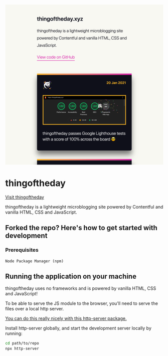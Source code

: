 ![Screenshot of thingoftheday.xyz](./assets/screenshot.png)

# thingoftheday

[Visit thingoftheday](thingoftheday.xyz)

thingoftheday is a lightweight microblogging site powered by Contentful and vanilla HTML, CSS and JavaScript.

## Forked the repo? Here's how to get started with development

### Prerequisites

```text
Node Package Manager (npm)
```

## Running the application on your machine

thingoftheday uses no frameworks and is powered by vanilla HTML, CSS and JavaScript!

To be able to serve the JS module to the browser, you'll need to serve the files over a local http server.

[You can do this really nicely with this http-server package.](https://www.npmjs.com/package/http-server)

Install http-server globally, and start the development server locally by running:

```bash
cd path/to/repo
npx http-server
```
